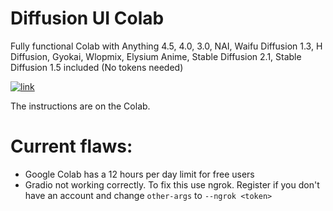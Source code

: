 # Diffusion UI Colab
Fully functional Colab with  Anything 4.5, 4.0, 3.0, NAI, Waifu Diffusion 1.3, H Diffusion, Gyokai, Wlopmix, Elysium Anime, Stable Diffusion 2.1, Stable Diffusion 1.5 included (No tokens needed)

[![link](https://colab.research.google.com/assets/colab-badge.svg)](https://colab.research.google.com/github/misobarisic/Diffusion-UI/blob/main/Diffusion_UI.ipynb)

The instructions are on the Colab.

# Current flaws:
- Google Colab has a 12 hours per day limit for free users 
- Gradio not working correctly. To fix this use ngrok. Register if you don't have an account and change `other-args` to `--ngrok <token>`
